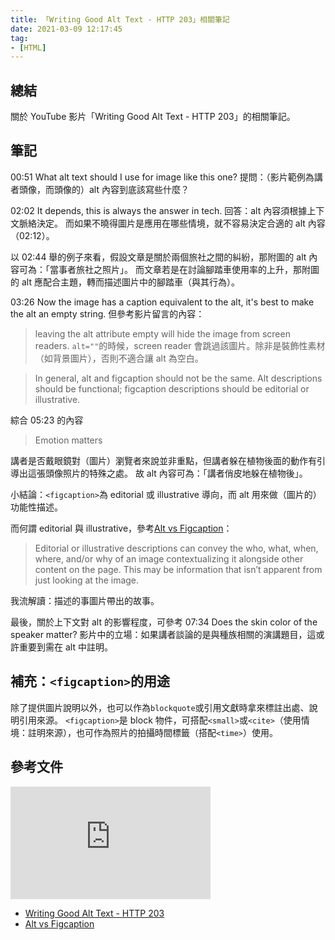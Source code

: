 ```yaml
---
title: 「Writing Good Alt Text - HTTP 203」相關筆記
date: 2021-03-09 12:17:45
tag:
- [HTML]
---
```


## 總結

關於 YouTube 影片「Writing Good Alt Text - HTTP 203」的相關筆記。

## 筆記

00:51 What alt text should I use for image like this one?
提問：（影片範例為講者頭像，而頭像的）alt 內容到底該寫些什麼？

02:02 It depends, this is always the answer in tech.
回答：alt 內容須根據上下文脈絡決定。
而如果不曉得圖片是應用在哪些情境，就不容易決定合適的 alt 內容（02:12）。

以 02:44 舉的例子來看，假設文章是關於兩個旅社之間的糾紛，那附圖的 alt 內容可為：「當事者旅社之照片」。
而文章若是在討論腳踏車使用率的上升，那附圖的 alt 應配合主題，轉而描述圖片中的腳踏車（與其行為）。

03:26 Now the image has a caption equivalent to the alt, it's best to make the alt an empty string.
但參考影片留言的內容：

> leaving the alt attribute empty will hide the image from screen readers.
> `alt=""`的時候，screen reader 會跳過該圖片。除非是裝飾性素材（如背景圖片），否則不適合讓 alt 為空白。

> In general, alt and figcaption should not be the same. Alt descriptions should be functional; figcaption descriptions should be editorial or illustrative.

綜合 05:23 的內容

> Emotion matters

講者是否戴眼鏡對（圖片）瀏覽者來說並非重點，但講者躲在植物後面的動作有引導出這張頭像照片的特殊之處。
故 alt 內容可為：「講者俏皮地躲在植物後」。

小結論：`<figcaption>`為 editorial 或 illustrative 導向，而 alt 用來做（圖片的）功能性描述。

而何謂 editorial 與 illustrative，參考[Alt vs Figcaption](https://thoughtbot.com/blog/alt-vs-figcaption)：

> Editorial or illustrative descriptions can convey the who, what, when, where, and/or why of an image contextualizing it alongside other content on the page. This may be information that isn’t apparent from just looking at the image.

我流解讀：描述的事圖片帶出的故事。

最後，關於上下文對 alt 的影響程度，可參考 07:34 Does the skin color of the speaker matter?
影片中的立場：如果講者談論的是與種族相關的演講題目，這或許重要到需在 alt 中註明。

## 補充：`<figcaption>`的用途

除了提供圖片說明以外，也可以作為`blockquote`或引用文獻時拿來標註出處、說明引用來源。
`<figcaption>`是 block 物件，可搭配`<small>`或`<cite>`（使用情境：註明來源），也可作為照片的拍攝時間標籤（搭配`<time>`）使用。

## 參考文件

<iframe width="320" height="180" src="https://www.youtube.com/embed/flf2vS0IoRs" frameborder="0" allow="accelerometer; autoplay; clipboard-write; encrypted-media; gyroscope; picture-in-picture" allowfullscreen></iframe>

- [Writing Good Alt Text - HTTP 203](https://youtu.be/flf2vS0IoRs)
- [Alt vs Figcaption](https://thoughtbot.com/blog/alt-vs-figcaption)

